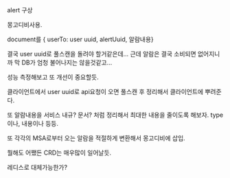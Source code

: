alert 구상

몽고디비사용.

document를
{ userTo: user uuid,
alertUuid, 알람내용}

결국 user uuid로 풀스캔을 돌려야 할거같은데... 근데 알람은 결국
소비되면 없어지니까 막 DB가 엄청 불어나지는 않을것같고...

성능 측정해보고 또 개선이 중요할듯.

클라이언트에서 user uuid로 api요청이 오면 풀스캔 후 정리해서 클라이언트에 뿌려준다.

또 알람내용을 서비스 내규? 문서? 처럼 정리해서 최대한 내용을 줄이도록 해보자.
type이나, 내용이나 등등.

또 각각의 MSA로부터 오는 알람을 적절하게 변환해서 몽고디비에 삽입.

뭘해도 어쨌든 CRD는 매우많이 일어날듯.

레디스로 대체가능한가?

